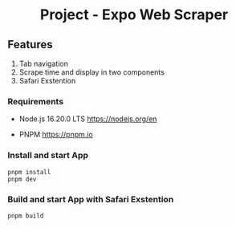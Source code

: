 <h1 align="center">Project - Expo Web Scraper</h1>

## Features

1. Tab navigation
2. Scrape time and display in two components
3. Safari Exstention

### Requirements

- Node.js 16.20.0 LTS https://nodejs.org/en

- PNPM https://pnpm.io

### Install and start App

```
pnpm install
pnpm dev
```

### Build and start App with Safari Exstention

```
pnpm build
```
